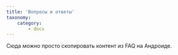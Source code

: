 ```yaml
---
title: 'Вопросы и ответы'
taxonomy:
    category:
        - docs
---
```


Сюда можно просто скопировать контент из FAQ на Андроиде.